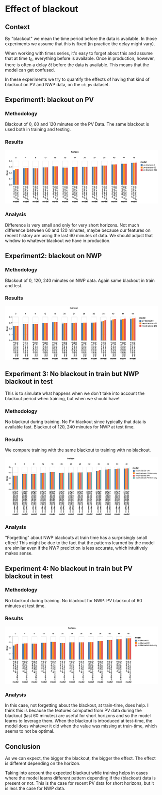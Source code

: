 # Effect of blackout


## Context

By "blackout" we mean the time period before the data is available.
In those experiments we assume that this is fixed (in practice the delay might vary).

When working with times series, it's easy to forget about this and assume that at time $t_0$, everything before is available.
Once in production, however, there is often a delay $\delta t$ before the data is available.
This means that the model can get confused.

In these experiments we try to quantify the effects of having that kind of blackout on PV and NWP
data, on the `uk_pv` dataset.



## Experiment1: blackout on PV

### Methodology

Blackout of 0, 60 and 120 minutes on the PV Data.
The same blackout is used both in training and testing.


### Results

![PV blackout results chart](pv_blackout.png)


### Analysis

Difference is very small and only for very short horizons.
Not much difference between 60 and 120 minutes, maybe because our features on recent history are using the last 60 minutes of data.
We should adjust that window to whatever blackout we have in production.



## Experiment2: blackout on NWP

### Methodology

Blackout of 0, 120, 240 minutes on NWP data.
Again same blackout in train and test.

### Results

![NWP blackout results chart](nwp_blackout.png)



## Experiment 3: No blackout in train but NWP blackout in test

This is to simulate what happens when we don't take into account the blackout period when training,
but when we should have!

### Methodology

No blackout during training.
No PV blackout since typically that data is available fast.
Blackout of 120, 240 minutes for NWP at test time.

### Results

We compare training with the same blackout to training with no blackout.

![blackout in test results chart](blackout_test.png)

### Analysis

"Forgetting" about NWP blackouts at train time has a surprisingly small effect!
This might be due to the fact that the patterns learned by the model are similar even if the
NWP prediction is less accurate, which intuitively makes sense. 



## Experiment 4: No blackout in train but PV blackout in test

### Methodology

No blackout during training.
No blackout for NWP.
PV blackout of 60 minutes at test time.

### Results

![blackout in test PV results chart](blackout_test_pv.png)

### Analysis

In this case, not forgetting about the blackout, at train-time, does help.
I think this is because the features computed from PV data during the blackout (last 60 minutes)
are useful for short horizons and so the model learns to leverage them.
When the blackout is introduced at test-time, the model does whatever it did when the value was
missing at train-time, which seems to not be optimal.


## Conclusion

As we can expect, the bigger the blackout, the bigger the effect.
The effect is different depending on the horizon.

Taking into account the expected blackout while training helps in cases where the model learns
different pattern depending if the (blackout) data is present or not. This is the case for recent PV
data for short horizons, but it is less the case for NWP data.
